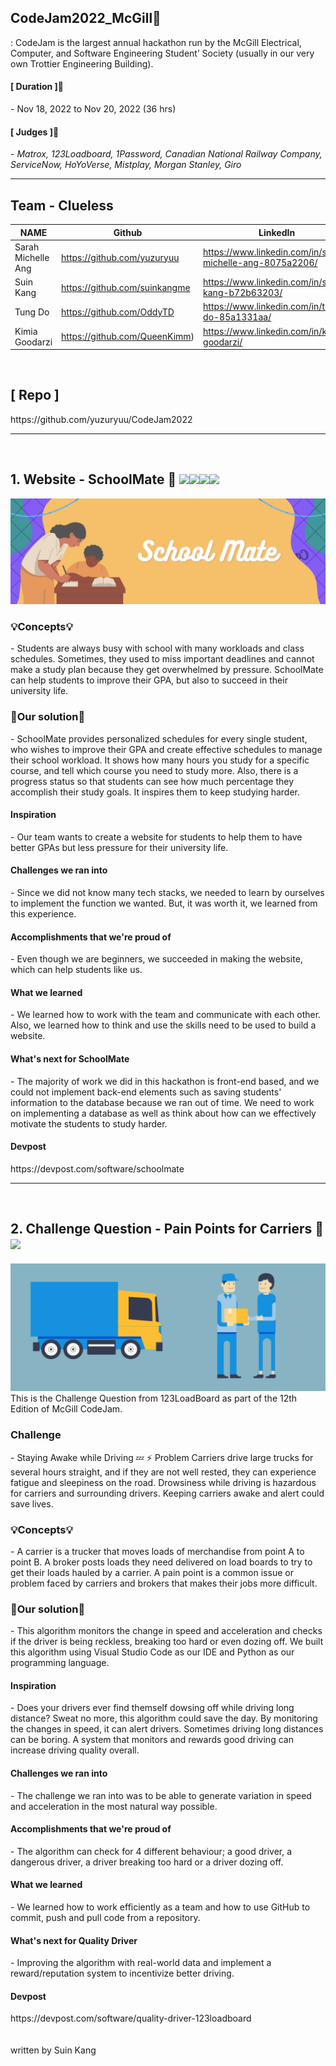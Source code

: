 ## CodeJam2022_McGill🙌
: CodeJam is the largest annual hackathon run by the McGill Electrical, Computer, and Software Engineering Student’ Society (usually in our very own Trottier Engineering Building). 


<h4>[ Duration ]🙋‍</h4>
- Nov 18, 2022 to Nov 20, 2022 (36 hrs)

<br>

<h4>[ Judges ]🙋‍</h4>
-<i> Matrox, 123Loadboard, 1Password, Canadian National Railway Company, ServiceNow, HoYoVerse, Mistplay, Morgan Stanley, Giro</i>

<br>

***


<h2>Team - Clueless</h2>

| NAME | Github | LinkedIn |
| --- | --- | --- |
| Sarah Michelle Ang | https://github.com/yuzuryuu | https://www.linkedin.com/in/sarah-michelle-ang-8075a2206/ |
| Suin Kang | https://github.com/suinkangme | https://www.linkedin.com/in/suin-kang-b72b63203/ |
| Tung Do | https://github.com/OddyTD | https://www.linkedin.com/in/tung-do-85a1331aa/ |
| Kimia Goodarzi | https://github.com/QueenKimm) | https://www.linkedin.com/in/kimia-goodarzi/ |

<br>

<h2>[ Repo ]</h4>
https://github.com/yuzuryuu/CodeJam2022

<br>

***

<br>

## 1. Website - SchoolMate 📝 <img src="https://img.shields.io/badge/html5-E34F26?style=for-the-badge&logo=html5&logoColor=white"><img src="https://img.shields.io/badge/css-1572B6?style=for-the-badge&logo=css3&logoColor=white"><img src="https://img.shields.io/badge/javascript-F7DF1E?style=for-the-badge&logo=javascript&logoColor=black"><img src="https://img.shields.io/badge/bootstrap-7952B3?style=for-the-badge&logo=bootstrap&logoColor=white">

<img src = "SchoolMate/img/SchoolMate.png">

<h3>💡Concepts💡</h3>
- Students are always busy with school with many workloads and class schedules. Sometimes, they used to miss important deadlines and cannot make a study plan because they get overwhelmed by pressure. SchoolMate can help students to improve their GPA, but also to succeed in their university life. 

<h3>🎯Our solution🎯</h3>
- SchoolMate provides personalized schedules for every single student, who wishes to improve their GPA and create effective schedules to manage their school workload. It shows how many hours you study for a specific course, and tell which course you need to study more. Also, there is a progress status so that students can see how much percentage they accomplish their study goals. It inspires them to keep studying harder. 

<br>

<h4>Inspiration</h4>
- Our team wants to create a website for students to help them to have better GPAs but less pressure for their university life.

<h4>Challenges we ran into</h4>
- Since we did not know many tech stacks, we needed to learn by ourselves to implement the function we wanted. But, it was worth it, we learned from this experience. 

<h4>Accomplishments that we're proud of</h4>
- Even though we are beginners, we succeeded in making the website, which can help students like us. 

<h4>What we learned</h4> 
- We learned how to work with the team and communicate with each other. Also, we learned how to think and use the skills need to be used to build a website. 

<h4>What's next for SchoolMate</h4>
- The majority of work we did in this hackathon is front-end based, and we could not implement back-end elements such as saving students' information to the database because we ran out of time. We need to work on implementing a database as well as think about how can we effectively motivate the students to study harder.  

<h4>Devpost</h4>
https://devpost.com/software/schoolmate

***

<br>

## 2. Challenge Question - Pain Points for Carriers 🚚 <img src="https://img.shields.io/badge/python-3776AB?style=for-the-badge&logo=python&logoColor=white">

<img src = "123Loadboard_Challenge/Quality_Driver_Background.png">
This is the Challenge Question from 123LoadBoard as part of the 12th Edition of McGill CodeJam.

<h3>Challenge</h3>
- Staying Awake while Driving 💤 ⚡ Problem Carriers drive large trucks for several hours straight, and if they are not well rested, they can experience fatigue and sleepiness on the road. Drowsiness while driving is hazardous for carriers and surrounding drivers. Keeping carriers awake and alert could save lives.

<h3>💡Concepts💡</h3>
- A carrier is a trucker that moves loads of merchandise from point A to point B. A broker posts loads they need delivered on load boards to try to get their loads hauled by a carrier. A pain point is a common issue or problem faced by carriers and brokers that makes their jobs more difficult.

<h3>🎯Our solution🎯</h3>
- This algorithm monitors the change in speed and acceleration and checks if the driver is being reckless, breaking too hard or even dozing off. We built this algorithm using Visual Studio Code as our IDE and Python as our programming language. 

<h4>Inspiration</h4>
- Does your drivers ever find themself dowsing off while driving long distance? Sweat no more, this algorithm could save the day. By monitoring the changes in speed, it can alert drivers. Sometimes driving long distances can be boring. A system that monitors and rewards good driving can increase driving quality overall. 

<h4>Challenges we ran into</h4>
- The challenge we ran into was to be able to generate variation in speed and acceleration in the most natural way possible. 

<h4>Accomplishments that we're proud of</h4>
- The algorithm can check for 4 different behaviour; a good driver, a dangerous driver, a driver breaking too hard or a driver dozing off. 

<h4>What we learned</h4> 
- We learned how to work efficiently as a team and how to use GitHub to commit, push and pull code from a repository. 

<h4>What's next for Quality Driver</h4>
- Improving the algorithm with real-world data and implement a reward/reputation system to incentivize better driving.

<h4>Devpost</h4>
https://devpost.com/software/quality-driver-123loadboard

<br>
<br>
<br>
written by Suin Kang
